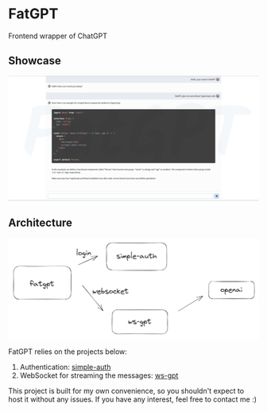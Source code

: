 # FatGPT 

Frontend wrapper of ChatGPT

## Showcase

![1](./img/1.png)

## Architecture

![2](./img/2.png)

FatGPT relies on the projects below:

1. Authentication: [simple-auth](https://github.com/zenpk/simple-auth)
2. WebSocket for streaming the messages: [ws-gpt](https://github.com/zenpk/ws-gpt)

This project is built for my own convenience, so you shouldn't expect to host it without any issues. If you have any interest, feel free to contact me :)
